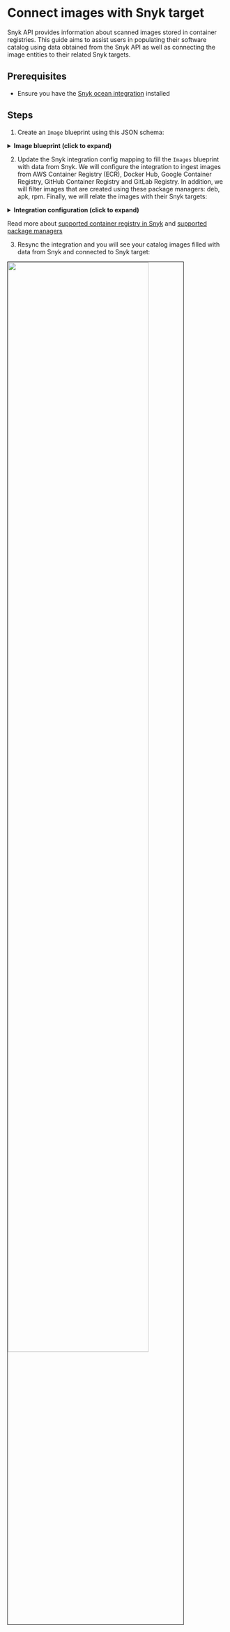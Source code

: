 # Connect images with Snyk target

Snyk API provides information about scanned images stored in container registries. This guide aims to assist users in populating their software catalog using data obtained from the Snyk API as well as connecting the image entities to their related Snyk targets.

## Prerequisites
- Ensure you have the [Snyk ocean integration](/build-your-software-catalog/sync-data-to-catalog/code-quality-security/snyk/) installed

## Steps

1. Create an  `Image` blueprint using this JSON schema:
<details>

<summary> <b> Image blueprint (click to expand)</b></summary>

```json showLineNumbers
{
  "identifier": "image",
  "description": "This blueprint represents an image",
  "title": "Image",
  "icon": "AWS",
  "schema": {
    "properties": {
      "origin": {
        "type": "string",
        "title": "Registry Origin",
        "description": "The origin of the registry",
        "icon": "DefaultProperty"
      },
      "tags": {
        "type": "array",
        "title": "Image Tags",
        "description": "List of tags for the image",
        "icon": "DefaultProperty"
      },
      "pushedAt": {
        "type": "string",
        "title": "Pushed At",
        "description": "Date and time the image was pushed to the repository",
        "format": "date-time",
        "icon": "DefaultProperty"
      },
      "triggeredBy": {
        "type": "string",
        "icon": "TwoUsers",
        "title": "Triggered By",
        "description": "The user who triggered the run"
      }
    },
    "required": []
  },
  "mirrorProperties": {},
  "calculationProperties": {
  },
  "aggregationProperties": {},
  "relations": {
    "snykTarget": {
      "title": "Snyk Target",
      "target": "snykTarget",
      "required": false,
      "many": false
    }
  }
}
```
</details>

2. Update the Snyk integration config mapping to fill the `Images` blueprint with data from Snyk. We will configure the integration to ingest images from AWS Container Registry (ECR), Docker Hub, Google Container Registry, GitHub Container Registry and GitLab Registry. In addition, we will filter images that are created using these package managers: deb, apk, rpm. Finally, we will relate the images with their Snyk targets:

<details>

<summary> <b> Integration configuration (click to expand)</b></summary>
:::tip JQ Explanation
The JQ filters all scanned projects from these origins `[ecr, gcr, docker-hub, github-cr, gitlab-cr]` and use these package managers `[deb, apk, rpm]`
:::

```yaml showLineNumbers
  - kind: project
    selector:
      query: >-
        .attributes as $attr | ["ecr", "gcr", "docker-hub", "github-cr",
        "gitlab-cr"] | contains([$attr.origin]) as $origin_check | ["deb",
        "apk", "rpm"] | contains([$attr.type]) as $type_check | $origin_check
        and $type_check
    port:
      entity:
        mappings:
          identifier: .attributes.name
          title: .attributes.name
          blueprint: '"image"'
          properties:
            pushedAt: .attributes.created
            triggeredBy: .__importer.email
            tags: .attributes.tags
            origin: .attributes.origin
          relations:
            snykTarget: .relationships.target.data.attributes.display_name
```
</details>

Read more about [supported container registry in Snyk](https://docs.snyk.io/snyk-admin/snyk-projects#origin-or-source) and [supported package managers](https://docs.snyk.io/getting-started/supported-languages-frameworks-and-feature-availability-overview)

3. Resync the integration and you will see your catalog images filled with data from Snyk and connected to Snyk target:
  <img src="/img/build-your-software-catalog/sync-data-to-catalog/code-quality-security/connectSnykImageToTarget.png" width="80%" border="1px" />
